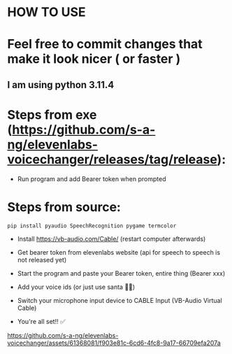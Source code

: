 # HOW TO USE
# Feel free to commit changes that make it look nicer ( or faster ) 

## I am using python 3.11.4

# Steps from exe (https://github.com/s-a-ng/elevenlabs-voicechanger/releases/tag/release):
 - Run program and add Bearer token when prompted

# Steps from source:
 ```pip install pyaudio SpeechRecognition pygame termcolor ```

 - Install https://vb-audio.com/Cable/ (restart computer afterwards)

 - Get bearer token from elevenlabs website (api for speech to speech is not released yet)

 - Start the program and paste your Bearer token, entire thing (Bearer xxx)

 - Add your voice ids (or just use santa 🎅🎅) 

 - Switch your microphone input device to CABLE Input (VB-Audio Virtual Cable)

 - You're all set!! ✅


https://github.com/s-a-ng/elevenlabs-voicechanger/assets/61368081/f903e81c-6cd6-4fc8-9a17-66709efa207a

